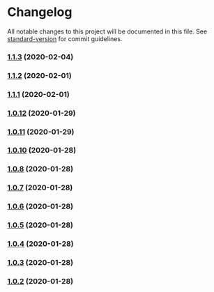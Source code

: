 # Changelog

All notable changes to this project will be documented in this file. See [standard-version](https://github.com/conventional-changelog/standard-version) for commit guidelines.

### [1.1.3](https://github.com/aboudicheng/use-optimistic-reducer/compare/v1.1.2...v1.1.3) (2020-02-04)

### [1.1.2](https://github.com/aboudicheng/use-optimistic-reducer/compare/v1.1.1...v1.1.2) (2020-02-01)

### [1.1.1](https://github.com/aboudicheng/use-optimistic-reducer/compare/v1.1.0...v1.1.1) (2020-02-01)

### [1.0.12](https://github.com/aboudicheng/use-optimistic-reducer/compare/v1.0.11...v1.0.12) (2020-01-29)

### [1.0.11](https://github.com/aboudicheng/use-optimistic-reducer/compare/v1.0.10...v1.0.11) (2020-01-29)

### [1.0.10](https://github.com/aboudicheng/use-optimistic-reducer/compare/v1.0.9...v1.0.10) (2020-01-28)

### [1.0.8](https://github.com/aboudicheng/use-optimistic-reducer/compare/v1.0.7...v1.0.8) (2020-01-28)

### [1.0.7](https://github.com/aboudicheng/use-optimistic-reducer/compare/v1.0.6...v1.0.7) (2020-01-28)

### [1.0.6](https://github.com/aboudicheng/use-optimistic-reducer/compare/v1.0.5...v1.0.6) (2020-01-28)

### [1.0.5](https://github.com/aboudicheng/use-optimistic-reducer/compare/v1.0.4...v1.0.5) (2020-01-28)

### [1.0.4](https://github.com/aboudicheng/use-optimistic-reducer/compare/v1.0.3...v1.0.4) (2020-01-28)

### [1.0.3](https://github.com/aboudicheng/use-optimistic-reducer/compare/v1.0.2...v1.0.3) (2020-01-28)

### [1.0.2](https://github.com/aboudicheng/use-optimistic-reducer/compare/v1.0.1...v1.0.2) (2020-01-28)
